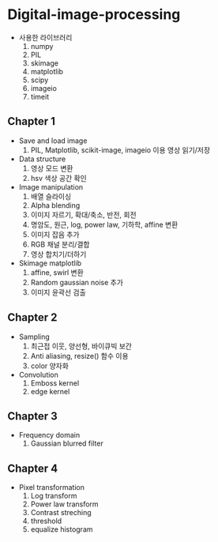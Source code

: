 # Digital-image-processing
- 사용한 라이브러리
  1. numpy
  2. PIL
  3. skimage
  4. matplotlib
  5. scipy
  6. imageio
  7. timeit
## Chapter 1
- Save and load image
  1. PIL, Matplotlib, scikit-image, imageio 이용 영상 읽기/저장
- Data structure
  1. 영상 모드 변환
  2. hsv 색상 공간 확인
- Image manipulation
  1. 배열 슬라이싱
  2. Alpha blending
  3. 이미지 자르기, 확대/축소, 반전, 회전
  4. 명암도, 원근, log, power law, 기하학, affine 변환
  5. 이미지 잡음 추가
  6. RGB 채널 분리/결합
  7. 영상 합치기/더하기
- Skimage matplotlib
  1. affine, swirl 변환
  2. Random gaussian noise 추가
  3. 이미지 윤곽선 검출
## Chapter 2
- Sampling
  1. 최근접 이웃, 양선형, 바이큐빅 보간
  2. Anti aliasing, resize() 함수 이용
  3. color 양자화
- Convolution
  1. Emboss kernel
  2. edge kernel
## Chapter 3
- Frequency domain
  1. Gaussian blurred filter
## Chapter 4
- Pixel transformation
  1. Log transform
  2. Power law transform
  3. Contrast streching
  4. threshold
  5. equalize histogram
